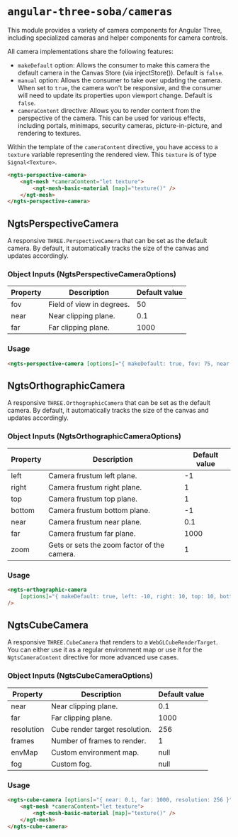 # `angular-three-soba/cameras`

This module provides a variety of camera components for Angular Three, including specialized cameras and helper components for camera controls.

All camera implementations share the following features:

- `makeDefault` option: Allows the consumer to make this camera the default camera in the Canvas Store (via injectStore()). Default is `false`.
- `manual` option: Allows the consumer to take over updating the camera. When set to `true`, the camera won't be responsive, and the consumer will need to update its properties upon viewport change. Default is `false`.
- `cameraContent` directive: Allows you to render content from the perspective of the camera. This can be used for various effects, including portals, minimaps, security cameras, picture-in-picture, and rendering to textures.

Within the template of the `cameraContent` directive, you have access to a `texture` variable representing the rendered view. This `texture` is of type `Signal<Texture>`.

```html
<ngts-perspective-camera>
	<ngt-mesh *cameraContent="let texture">
		<ngt-mesh-basic-material [map]="texture()" />
	</ngt-mesh>
</ngts-perspective-camera>
```

## NgtsPerspectiveCamera

A responsive `THREE.PerspectiveCamera` that can be set as the default camera. By default, it automatically tracks the size of the canvas and updates accordingly.

### Object Inputs (NgtsPerspectiveCameraOptions)

| Property | Description               | Default value |
| -------- | ------------------------- | ------------- |
| fov      | Field of view in degrees. | 50            |
| near     | Near clipping plane.      | 0.1           |
| far      | Far clipping plane.       | 1000          |

### Usage

```html
<ngts-perspective-camera [options]="{ makeDefault: true, fov: 75, near: 0.1, far: 1000 }" />
```

## NgtsOrthographicCamera

A responsive `THREE.OrthographicCamera` that can be set as the default camera. By default, it automatically tracks the size of the canvas and updates accordingly.

### Object Inputs (NgtsOrthographicCameraOptions)

| Property | Description                                 | Default value |
| -------- | ------------------------------------------- | ------------- |
| left     | Camera frustum left plane.                  | -1            |
| right    | Camera frustum right plane.                 | 1             |
| top      | Camera frustum top plane.                   | 1             |
| bottom   | Camera frustum bottom plane.                | -1            |
| near     | Camera frustum near plane.                  | 0.1           |
| far      | Camera frustum far plane.                   | 1000          |
| zoom     | Gets or sets the zoom factor of the camera. | 1             |

### Usage

```html
<ngts-orthographic-camera
	[options]="{ makeDefault: true, left: -10, right: 10, top: 10, bottom: -10, near: 0.1, far: 1000 }"
/>
```

## NgtsCubeCamera

A responsive `THREE.CubeCamera` that renders to a `WebGLCubeRenderTarget`. You can either use it as a regular environment map or use it for the `NgtsCameraContent` directive for more advanced use cases.

### Object Inputs (NgtsCubeCameraOptions)

| Property   | Description                    | Default value |
| ---------- | ------------------------------ | ------------- |
| near       | Near clipping plane.           | 0.1           |
| far        | Far clipping plane.            | 1000          |
| resolution | Cube render target resolution. | 256           |
| frames     | Number of frames to render.    | 1             |
| envMap     | Custom environment map.        | null          |
| fog        | Custom fog.                    | null          |

### Usage

```html
<ngts-cube-camera [options]="{ near: 0.1, far: 1000, resolution: 256 }">
	<ngt-mesh *cameraContent="let texture">
		<ngt-mesh-basic-material [map]="texture()" />
	</ngt-mesh>
</ngts-cube-camera>
```
